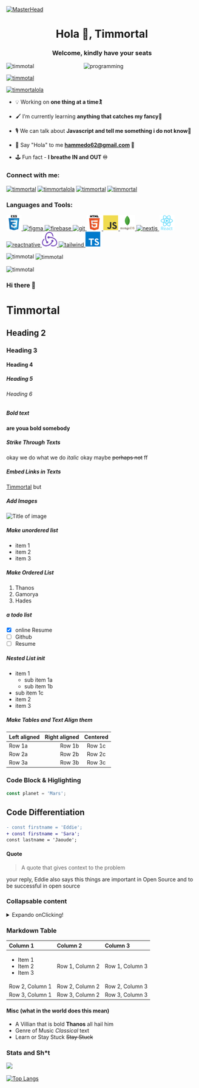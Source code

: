 [![MasterHead](https://images.pexels.com/photos/614117/pexels-photo-614117.jpeg)](https://google.com)
<h1 align="center">Hola 🌅, Timmortal</h1>
<h3 align="center">Welcome, kindly have your seats</h3>
<img align="right" alt="programming" width="300" src="https://images.pexels.com/photos/614117/pexels-photo-614117.jpeg">

<p align="left"> <img src="https://komarev.com/ghpvc/?username=timmotal&label=Profile%20views&color=0e75b6&style=flat" alt="timmotal" /> </p>

<p align="left"> <a href="https://github.com/ryo-ma/github-profile-trophy"><img src="https://github-profile-trophy.vercel.app/?username=timmotal" alt="timmotal" /></a> </p>

<p align="left"> <a href="https://twitter.com/timmortalola" target="blank"><img src="https://img.shields.io/twitter/follow/timmortalola?logo=twitter&style=for-the-badge" alt="timmortalola" /></a> </p>

- 💡 Working on **one thing at a time🏌️**

- 🖌️ I’m currently learning **anything that catches my fancy👣**

- 🎙️ We can talk about **Javascript and tell me something i do not know🥷**

- 🤙 Say "Hola" to me **hammedo62@gmail.com 📡**

- 🕹️ Fun fact - **I breathe IN and OUT ♾️**

<h3 align="left">Connect with me:</h3>
<p align="left">
<a href="https://dev.to/timmortal" target="blank"><img align="center" src="https://raw.githubusercontent.com/rahuldkjain/github-profile-readme-generator/master/src/images/icons/Social/devto.svg" alt="timmortal" height="30" width="40" /></a>
<a href="https://twitter.com/timmortalola" target="blank"><img align="center" src="https://raw.githubusercontent.com/rahuldkjain/github-profile-readme-generator/master/src/images/icons/Social/twitter.svg" alt="timmortalola" height="30" width="40" /></a>
<a href="https://linkedin.com/in/timmortal" target="blank"><img align="center" src="https://raw.githubusercontent.com/rahuldkjain/github-profile-readme-generator/master/src/images/icons/Social/linked-in-alt.svg" alt="timmortal" height="30" width="40" /></a>
<a href="https://stackoverflow.com/users/timmortal" target="blank"><img align="center" src="https://raw.githubusercontent.com/rahuldkjain/github-profile-readme-generator/master/src/images/icons/Social/stack-overflow.svg" alt="timmortal" height="30" width="40" /></a>
</p>

<h3 align="left">Languages and Tools:</h3>
<p align="left"> <a href="https://www.w3schools.com/css/" target="_blank" rel="noreferrer"> <img src="https://raw.githubusercontent.com/devicons/devicon/master/icons/css3/css3-original-wordmark.svg" alt="css3" width="40" height="40"/> </a> <a href="https://www.figma.com/" target="_blank" rel="noreferrer"> <img src="https://www.vectorlogo.zone/logos/figma/figma-icon.svg" alt="figma" width="40" height="40"/> </a> <a href="https://firebase.google.com/" target="_blank" rel="noreferrer"> <img src="https://www.vectorlogo.zone/logos/firebase/firebase-icon.svg" alt="firebase" width="40" height="40"/> </a> <a href="https://git-scm.com/" target="_blank" rel="noreferrer"> <img src="https://www.vectorlogo.zone/logos/git-scm/git-scm-icon.svg" alt="git" width="40" height="40"/> </a> <a href="https://www.w3.org/html/" target="_blank" rel="noreferrer"> <img src="https://raw.githubusercontent.com/devicons/devicon/master/icons/html5/html5-original-wordmark.svg" alt="html5" width="40" height="40"/> </a> <a href="https://developer.mozilla.org/en-US/docs/Web/JavaScript" target="_blank" rel="noreferrer"> <img src="https://raw.githubusercontent.com/devicons/devicon/master/icons/javascript/javascript-original.svg" alt="javascript" width="40" height="40"/> </a> <a href="https://www.mongodb.com/" target="_blank" rel="noreferrer"> <img src="https://raw.githubusercontent.com/devicons/devicon/master/icons/mongodb/mongodb-original-wordmark.svg" alt="mongodb" width="40" height="40"/> </a> <a href="https://nextjs.org/" target="_blank" rel="noreferrer"> <img src="https://cdn.worldvectorlogo.com/logos/nextjs-2.svg" alt="nextjs" width="40" height="40"/> </a> <a href="https://reactjs.org/" target="_blank" rel="noreferrer"> <img src="https://raw.githubusercontent.com/devicons/devicon/master/icons/react/react-original-wordmark.svg" alt="react" width="40" height="40"/> </a> <a href="https://reactnative.dev/" target="_blank" rel="noreferrer"> <img src="https://reactnative.dev/img/header_logo.svg" alt="reactnative" width="40" height="40"/> </a> <a href="https://redux.js.org" target="_blank" rel="noreferrer"> <img src="https://raw.githubusercontent.com/devicons/devicon/master/icons/redux/redux-original.svg" alt="redux" width="40" height="40"/> </a> <a href="https://tailwindcss.com/" target="_blank" rel="noreferrer"> <img src="https://www.vectorlogo.zone/logos/tailwindcss/tailwindcss-icon.svg" alt="tailwind" width="40" height="40"/> </a> <a href="https://www.typescriptlang.org/" target="_blank" rel="noreferrer"> <img src="https://raw.githubusercontent.com/devicons/devicon/master/icons/typescript/typescript-original.svg" alt="typescript" width="40" height="40"/> </a> </p>

<p><img align="left" src="https://github-readme-stats.vercel.app/api/top-langs?username=timmotal&show_icons=true&locale=en&layout=compact" alt="timmotal" /></p>

<p>&nbsp;<img align="center" src="https://github-readme-stats.vercel.app/api?username=timmotal&show_icons=true&locale=en" alt="timmotal" /></p>

<p><img align="center" src="https://github-readme-streak-stats.herokuapp.com/?user=timmotal&" alt="timmotal" /></p>

### Hi there 👋
# Timmortal
  ## Heading 2
  ### Heading 3
  #### Heading 4
  ##### Heading 5
  ###### Heading 6
  ##### Bold text
  **are youa bold somebody**
  
  ##### Strike Through Texts
  okay we do what we do *italic* okay maybe ~~perhaps not~~ ff
  
  ##### Embed Links in Texts
  [Timmortal](http://eddiejaoude.io) but
  
  ##### Add Images 
  ![Title of image](https://github.com/eddiejaoude.png)
  
  ##### Make unordered list
 - item 1
 - item 2
 - item 3
 
 ##### Make Ordered List
 1. Thanos
 2. Gamorya
 3. Hades

 ##### a todo list
 - [x] online Resume
 - [ ] Github
 - [ ] Resume
 
 ##### Nested List init
 - item 1
   - sub item 1a
   - sub item 1b
 - sub item 1c
 - item 2
 - item 3
 
 ##### Make Tables and Text Align them
 | Left aligned | Right aligned | Centered |
 | :--- | ---: | :---: |
 | Row 1a | Row 1b | Row 1c |
 | Row 2a | Row 2b | Row 2c |
 | Row 3a | Row 3b | Row 3c |
 
 ### Code Block & Higlighting
 ```js
const planet = 'Mars';
```

## Code Differentiation
```diff
- const firstname = 'Eddie';
+ const firstname = 'Sara';
const lastname = 'Jaoude';
```
#### Quote
 > A quote that gives context to the problem
        
your reply, Eddie also says this things are important in Open Source and to be successful in open source
 
### Collapsable content
<details>
<summary>Expando onClicking!</summary>

## the Universe in expansion

- item 1 
- item 2
</details>

### Markdown Table
<table role="table">
<thead>
<tr>
<th align="left">Column 1</th>
<th align="left">Column 2</th>
<th align="left">Column 3</th>
</tr>
</thead>
<tbody>
<tr>
<td align="left">
<ul>
<li>Item 1</li>
<li>Item 2</li>
<li>Item 3</li>
</ul>
</td>
<td align="left">Row 1, Column 2</td>
<td align="left">Row 1, Column 3</td>
</tr>
<tr>
<td align="left">Row 2, Column 1</td>
<td align="left">Row 2, Column 2</td>
<td align="left">Row 2, Column 3</td>
</tr>
<tr>
<td align="left">Row 3, Column 1</td>
<td align="left">Row 3, Column 2</td>
<td align="left">Row 3, Column 3</td>
</tr>
</tbody>
</table>
 
#### Misc (what in the world does this mean)
- A Villian that is bold **Thanos** all hail him
- Genre of Music *Classical* text
- Learn or Stay Stuck ~~Stay Stuck~~

### Stats and Sh*t

<img 
   src="https://github-readme-stats.vercel.app/api?username=timmotal&show_icons=true&theme=maroongold" 
/>
 
[![Top Langs](https://github-readme-stats.vercel.app/api/top-langs/?username=timmotal&layout=compact)](https://github.com/timmotal/github-readme-stats)
 
 
 
 
 
 
 
<!--
**Timmotal/Timmotal** is a ✨ _special_ ✨ repository because its `README.md` (this file) appears on your GitHub profile.

Here are some ideas to get you started:

- 🔭 I’m currently working on ...
- 🌱 I’m currently learning ...
- 👯 I’m looking to collaborate on ...
- 🤔 I’m looking for help with ...
- 💬 Ask me about ...
- 📫 How to reach me: ...
- 😄 Pronouns: ...
- ⚡ Fun fact: ...
# Timmortal
-->
